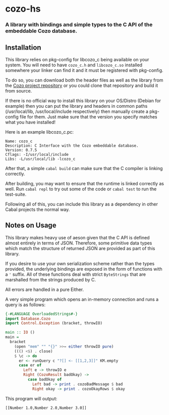 # cozo-hs

### A library with bindings and simple types to the C API of the embeddable Cozo database.

## Installation

This library relies on pkg-config for libcozo_c being available on your system. You will need to have `cozo_c.h` and `libcozo_c.so` installed somewhere your linker can find it and it must be registered with pkg-config. 

To do so, you can download both the header files as well as the library from the [Cozo project repository](https://github.com/cozodb/cozo) or you could clone that repository and build it from source. 

If there is no official way to install this library on your OS/Distro (Debian for example) then you can put the library and headers in common paths (/usr/local/lib, /usr/local/include respectively) then manually create a pkg-config file for them. Just make sure that the version you specify matches what you have installed!

Here is an example libcozo_c.pc:
```
Name: cozo_c
Description: C Interface with the Cozo embeddable database.
Version: 0.7.5
Cflags: -I/usr/local/include
Libs: -L/usr/local/lib -lcozo_c
```

After that, a simple `cabal build` can make sure that the C compiler is linking correctly.

After building, you may want to ensure that the runtime is linked correctly as well. Run `cabal repl` to try out some of the code or `cabal test` to run the test-suite.

Following all of this, you can include this library as a dependency in other Cabal projects the normal way.

## Notes on Usage

This library makes heavy use of aeson given that the C API is defined almost entirely in terms of JSON. Therefore, some primitive data types which match the structure of returned JSON are provided as part of this library.

If you desire to use your own serialization scheme rather than the types provided, the underlying bindings are exposed in the form of functions with a `'` suffix. All of these functions deal with strict `ByteStrings` that are marshalled from the strings produced by C.

All errors are handled in a pure Either.

A very simple program which opens an in-memory connection and runs a query is as follows:
```Haskell
{-#LANGUAGE OverloadedStrings#-}
import Database.Cozo
import Control.Exception (bracket, throwIO)

main :: IO ()
main = 
  bracket 
    (open "mem" "" "{}" >>= either throwIO pure)
    ((() <$) . close)
    $ \c -> do
      er <- runQuery c "?[] <- [[1,2,3]]" KM.empty
      case er of
        Left e -> throwIO e
        Right (CozoResult badOkay) -> 
          case badOkay of
            Left bad -> print . cozoBadMessage $ bad
            Right okay -> print . cozoOkayRows $ okay
```

This program will output:

```
[[Number 1.0,Number 2.0,Number 3.0]]
```